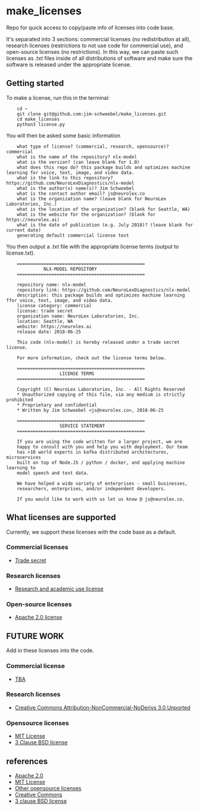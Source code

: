 # make_licenses
Repo for quick access to copy/paste info of licenses into code base.

It's separated into 3 sections: commercial licenses (no redistribution at all), research licenses (restrictions to not use code for commercial use), and open-source licenses (no restrictions). In this way, we can paste such licenses as .txt files inside of all distributions of software and make sure the software is released under the appropriate license. 

## Getting started 

To make a license, run this in the terminal:
        
        cd ~
        git clone git@github.com:jim-schwoebel/make_licenses.git
        cd make_licenses
        python3 license.py

You will then be asked some basic information 

        what type of license? (commercial, research, opensource)? commercial
        what is the name of the repository? nlx-model
        what is the version? (can leave blank for 1.0)
        what does this repo do? this package builds and optimizes machine learning for voice, text, image, and video data.
        what is the link to this repository? https://github.com/NeuroLexDiagnostics/nlx-model
        what is the author(s) name(s)? Jim Schwoebel
        what is the contact author email? js@neurolex.co
        what is the organization name? (leave blank for NeuroLex Laboratories, Inc.) 
        what is the location of the organization? (blank for Seattle, WA)
        what is the website for the organization? (blank for https://neurolex.ai)
        what is the date of publication (e.g. July 2018)? (leave blank for current date) 
        generating default commercial license text
        
You then output a .txt file with the appropriate license terms (output to license.txt).

        ================================================ 
                  NLX-MODEL REPOSITORY                     
        ================================================ 

        repository name: nlx-model 
        repository link: https://github.com/NeuroLexDiagnostics/nlx-model 
        description: this package builds and optimizes machine learning ffor voice, text, image, and video data. 
        license category: commercial 
        license: trade secret 
        organization name: NeuroLex Laboratories, Inc. 
        location: Seattle, WA
        website: https://neurolex.ai 
        release date: 2018-06-25 

        This code (nlx-model) is hereby released under a trade secret license. 

        For more information, check out the license terms below. 

        ================================================ 
                        LICENSE TERMS                      
        ================================================ 

        Copyright (C) NeuroLex Laboratories, Inc. - All Rights Reserved 
        * Unauthorized copying of this file, via any medium is strictly prohibited 
        * Proprietary and confidential 
        * Written by Jim Schwoebel <js@neurolex.co>, 2018-06-25

        ================================================ 
                        SERVICE STATEMENT                    
        ================================================ 

        If you are using the code written for a larger project, we are 
        happy to consult with you and help you with deployment. Our team 
        has >10 world experts in kafka distributed architectures, microservices 
        built on top of Node.JS / python / docker, and applying machine learning to 
        model speech and text data. 

        We have helped a wide variety of enterprises - small businesses, 
        researchers, enterprises, and/or independent developers. 

        If you would like to work with us let us know @ js@neurolex.co. 

## What licenses are supported 

Currently, we support these licenses with the code base as a default.

### Commercial licenses 
* [Trade secret]()

### Research licenses 
* [Research and academic use license](https://www.audeering.com/research-and-open-source/files/openSMILE-open-source-license.txt)

### Open-source licenses 
* [Apache 2.0 license](http://www.apache.org/licenses/LICENSE-2.0)


## FUTURE WORK 

Add in these licenses into the code. 

### Commercial license
* [TBA]()

### Research licenses
* [Creative Commons Attribution-NonCommercial-NoDerivs 3.0 Unported](https://creativecommons.org/licenses/by-nc-nd/3.0/)

### Opensource licenses 
* [MIT License]()
* [3 Clause BSD license]()

## references
* [Apache 2.0](https://www.apache.org/licenses/LICENSE-2.0)
* [MIT License](https://opensource.org/licenses/MIT)
* [Other opensource licenses](https://choosealicense.com/licenses/)
* [Creative Commons](https://creativecommons.org/licenses/by-nc-nd/3.0/)
* [3 clause BSD license](https://opensource.org/licenses/BSD-3-Clause)
